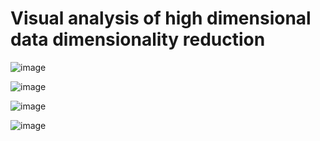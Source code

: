 # Visual analysis of high dimensional data dimensionality reduction

![image](https://github.com/user-attachments/assets/924cfad3-3f57-4149-b82e-97d70f0a434c)

![image](https://github.com/user-attachments/assets/1ecbe1d7-83ee-435c-941e-379737a0189f)

![image](https://github.com/user-attachments/assets/b6d298bc-4b19-4f41-a790-3ddcbf937303)

![image](https://github.com/user-attachments/assets/7421344f-436d-49c0-98c0-df906f028160)

